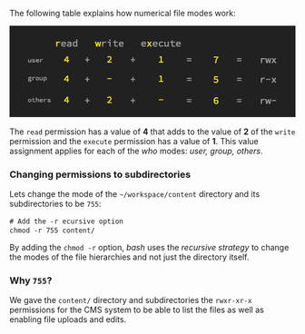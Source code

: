 The following table explains how numerical file modes work:

![chmod-modes](.guides/img/chmod-modes.png)

The `read` permission has a value of __4__ that adds to the value of __2__ of the `write` permission and the `execute` permission has a value of __1__. This value assignment applies for each of the _who_ modes: _user, group, others_. 

### Changing permissions to subdirectories

Lets change the mode of the `~/workspace/content` directory and its subdirectories to be `755`:

```
# Add the -r ecursive option
chmod -r 755 content/
```

By adding the `chmod -r` option, _bash_ uses the _recursive strategy_ to change the modes of the file hierarchies and not just the directory itself. 

### Why `755`?

We gave the `content/` directory and subdirectories the `rwxr-xr-x` permissions for the CMS system to be able to list the files as well as enabling file uploads and edits. 